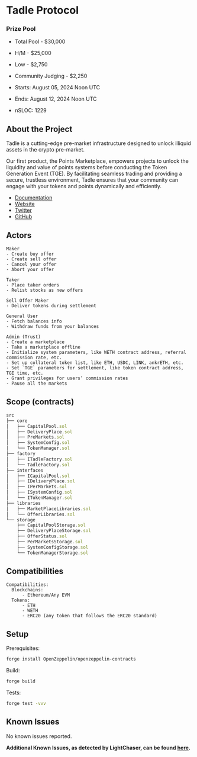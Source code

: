 # Tadle Protocol



### Prize Pool

- Total Pool - $30,000
- H/M -  $25,000
- Low - $2,750
- Community Judging - $2,250

- Starts: August 05, 2024 Noon UTC
- Ends: August 12, 2024 Noon UTC

- nSLOC: 1229

[//]: # (contest-details-open)

## About the Project


Tadle is a cutting-edge pre-market infrastructure designed to unlock illiquid assets in the crypto pre-market.

Our first product, the Points Marketplace, empowers projects to unlock the liquidity and value of points systems before conducting the Token Generation Event (TGE). By facilitating seamless trading and providing a secure, trustless environment, Tadle ensures that your community can engage with your tokens and points dynamically and efficiently.

- [Documentation](https://tadle.gitbook.io/tadle)
- [Website](https://tadle.com)
- [Twitter](https://x.com/tadle_com)
- [GitHub](https://github.com/tadle-com/market-evm)


## Actors

```
Maker
- Create buy offer
- Create sell offer
- Cancel your offer
- Abort your offer

Taker
- Place taker orders
- Relist stocks as new offers

Sell Offer Maker
- Deliver tokens during settlement

General User
- Fetch balances info
- Withdraw funds from your balances

Admin (Trust)
- Create a marketplace
- Take a marketplace offline
- Initialize system parameters, like WETH contract address, referral commission rate, etc.
- Set up collateral token list, like ETH, USDC, LINK, ankrETH, etc.
- Set `TGE` parameters for settlement, like token contract address, TGE time, etc.
- Grant privileges for users’ commission rates
- Pause all the markets

```

[//]: # (contest-details-close)

[//]: # (scope-open)

## Scope (contracts)

```js
src
├── core
│   ├── CapitalPool.sol
│   ├── DeliveryPlace.sol
│   ├── PreMarkets.sol
│   ├── SystemConfig.sol
│   └── TokenManager.sol
├── factory
│   ├── ITadleFactory.sol
│   └── TadleFactory.sol
├── interfaces
│   ├── ICapitalPool.sol
│   ├── IDeliveryPlace.sol
│   ├── IPerMarkets.sol
│   ├── ISystemConfig.sol
│   └── ITokenManager.sol
├── libraries
│   ├── MarketPlaceLibraries.sol
│   └── OfferLibraries.sol
└── storage
    ├── CapitalPoolStorage.sol
    ├── DeliveryPlaceStorage.sol
    ├── OfferStatus.sol
    ├── PerMarketsStorage.sol
    ├── SystemConfigStorage.sol
    └── TokenManagerStorage.sol
```

## Compatibilities

```
Compatibilities:
  Blockchains:
      - Ethereum/Any EVM
  Tokens:
      - ETH
      - WETH
      - ERC20 (any token that follows the ERC20 standard)
```

[//]: # (scope-close)

[//]: # (getting-started-open)

## Setup

Prerequisites:

```bash
forge install OpenZeppelin/openzeppelin-contracts
```

Build:

```bash
forge build
```

Tests:

```bash
forge test -vvv
```

[//]: # (getting-started-close)

[//]: # (known-issues-open)

## Known Issues

No known issues reported.

**Additional Known Issues, as detected by LightChaser, can be found [here](https://github.com/Cyfrin/2024-08-tadle/issues/1).**

[//]: # (known-issues-close)
